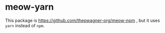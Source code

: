 # meow-yarn

This package is https://github.com/thepwagner-org/meow-npm , but it uses `yarn` instead of `npm`.
